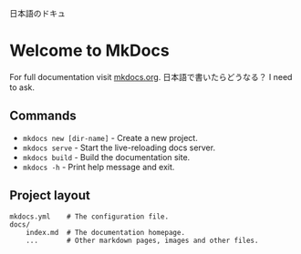 日本語のドキュ

# Welcome to MkDocs

For full documentation visit [mkdocs.org](https://www.mkdocs.org). 日本語で書いたらどうなる？ I need to ask.

## Commands

* `mkdocs new [dir-name]` - Create a new project.
* `mkdocs serve` - Start the live-reloading docs server.
* `mkdocs build` - Build the documentation site.
* `mkdocs -h` - Print help message and exit.

## Project layout

    mkdocs.yml    # The configuration file.
    docs/
        index.md  # The documentation homepage.
        ...       # Other markdown pages, images and other files.
